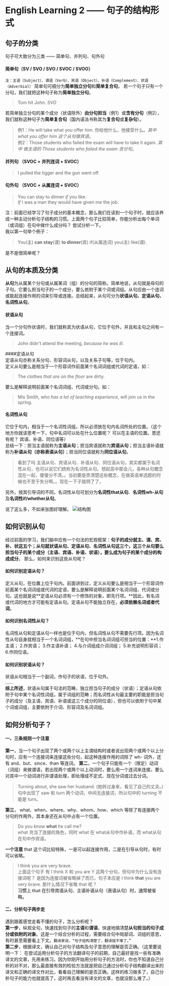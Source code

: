 # English Learning 2 —— 句子的结构形式

## 句子的分类
句子可大致分为三类 —— 简单句、并列句、句外句

#### 简单句（SV / SVO / SVO / SVOC / SVOO）
`注：主语（Subject）、谓语（Verb）、宾语（Object）、补语（Complement）、状语（Adverbial）`
简单句可细分为**简单独立分句**和**简单复合句**。
若一个句子只有一个分句，我们就把这种句子称为**简单独立分句**。
> Tom hit John.    *SVO*

若简单独立分句的某个成分（状语除外）**由分句担当**（例1）或**含有分句**（例2），我们就称这种句子为**简单复合句**（国内语法书称其为**复合句**或**复杂句**）。
> 例1：He will take what you offer him. 你给他什么，他接受什么。*其中 what you offer him 这个从句做宾语*。  
> 例2：Those students who failed the exam will have to take it again. *其中 做主语的 Those students who failed the exam 含分句*。

#### 并列句 （SVOC + 并列连词 + SVOC）  
> I pulled the tigger and the gun went off  

#### 句外句 （SVOC + 从属连词 + SVOC）
> You can stay to dinner *if* you like.  
> *If* I was a man they would have given me the job.   

注：前面已经学习了句子成分的基本概念，那么我们在读到一个句子时，就应该养成一种主动分析句子结构的习惯。上面两个句子比较简单，你能分析出每个单词（或词组）在句中做什么成分吗？ 尝试分析一下。  
我以第一句举个例子：   
> You(主) **can stay**(谓) **to dinner**(宾) if(从属连词) you(主) like(谓).  

是不是很简单呢？  

## 从句的本质及分类  
**从句**为从属某个分句或从属某词（组）的分句的简称。简单地说，从句就是母句的子句。它要么担当句子的一个成分，要么依附于某个词或词组。从句应由一个连词或能起连接作用的词来引导或连接。总结起来，从句可分为**状语从句、定语从句、名词性从句**。 
#### 状语从句  
当一个分句作状语时，我们就称其为状语从句，它位于句外，并且和主句之间有一个连接词。  
> John didn't attend the meeting, *because he was ill*.  

####定语从句  
定语从句亦称关系分句、形容词从句，以及关系子句等，位于句内。  
定义从句要么是相当于一个形容词作前面某个名词词组或代词的定语，如：
> The clothes *that are on the floor* are dirty.  

要么是解释说明前面某个名词词组、代词或分句。如：  
> Mis Smith, *who has a lot of teaching experience*, will join us in the spring. 

#### 名词性从句  
它位于句内，相当于一个名词性词组，所以必须放在句内名词所处的位置。（这个地方你就该思考一下，句中名词可以处在什么位置呢？ 可以在主语的位置。恩还有呢？ 宾语、补语、同位语等）  
总结一下：担当主语就称为**主语从句**；担当宾语就称为**宾语从句**；担当主语补语就称为**补语从句（亦称表语从句）**；担当同位语就称为**同位语从句**。  
> 看到了吗 主语从句、宾语从句、补语从句、同位语从句，其实都属于名词性从句，也可以说它们统称为名词性从句。想起高中那会儿，各种从句概念混在一起，傻傻分不清。。当初要是弄清楚这些概念，在做英语单选题的时候也不至于失分啊。。现在一下子就明了了。  

另外，按其引导词的不同，名词性从句可划分为**名词性that从句**、**名词性wh-从句**及**名词性if/whether从句**。  

说了这么多，不如来张图好理解。
![结构图](http://i.imgur.com/sBUv9Sv.png)

## 如何识别从句  
经过前面的学习，我们脑中应有一个句法的宏观框架：**句子的成分就主、谓、宾、补、状这五个；从句就状语从句、定语从句、名词性从句这三个，这三个从句要么担当句子的某个成分（主语、宾语、补语、状语），要么成为句子的某个成分的构成成分**。
那么，如何来识别这些从句呢？  
#### 如何识别定语从句？  
定义从句，在位置上位于句内。前面讲到过，定义从句要么是相当于一个形容词作前面某个名词词组或代词的定语，要么是解释说明前面某个名词词组、代词或分句。这也就是说**定语从句必须有一个修饰的对象，即先行项。**因此，有名词或代词的地方才可能有定语从句。定语从句不能独立存在，**必须依赖名词或者代词**。  
#### 如何识别名词性从句？  
名词性从句和定语从句一样也是位于句内，但名词性从句不需要先行项。因为名词性从句自身就相当于一个名词词组，**在句中担当名词词组可担当的位置：**1.作主语； 2.作宾语； 3.作主语补语； 4.与介词组成介词词组； 5.补充说明形容词； 6.作同位语。  
#### 如何识别状语从句？  
状语从句相当于一个副词，作句子的状语，位于句外。  
......  
**综上所述**，状语从句属于句法的范畴，独立担当句子的成分（状语）；定语从句依附于句中某个名词性词组，属于词组的范畴；而名词性从句最主要的职能是担当句子的成分（及主语、宾语、补语或这三个成分的同位语），但也可以依附于句中某个词或词组，主要依附于介词、形容词及名词词组。  
## 如何分析句子？  
#### 一、三条规则一个注意  
**第一**，当一个句子出现了两个或两个以上主谓结构时或者说出现两个或两个以上分句时，应有一个连接词来连接这些分句，起这种连接作用的词除了 wh- 词外，还有 and、but、since、than 等连词。
**第二**，一个句子只能有一个（限定）动词（词组）来做谓语，若出现两个或两个以上动词时，要么用一个连词来连接，要么对其中一个动词进行非谓语处理，即处理成不定式、现在分词或过去分词。  
> Turning about, she saw her husband. (她转过身来，看见了自己的丈夫。)  
> 句中出现了 saw 和 turn 两个动词，中间无连接词，所以句中的 turning 不能是 turn。  

**第三**， what、when、where、why、whom、how、which 等除了有连接两个分句的作用外，其本身还在从句中占有一个位置。  
> Do you know **what** he call me?  
> what 充当了连接的角色，同时 what 在 what从句中作补语，而 what从句在句中作宾语。  

**一个注意** 
that 这个词比较特殊，一是可以起连接作用，二是在引导从句时，有时可以省略。
> I think you are very brave.  
> 上面这个句子 有 I think X 和 you are Y 这两个分句，但句中为什么没有连接词呢？ 是因为连接词被省略掉了而已，句子本应是 I think **that** you are very brave. 
> 那什么情况下省略 that 呢？  
> **习惯上 that 在引导宾语从句、主语补语从句（表语从句）时，通常被省略。**  

#### 二、分析句子两步走
遇到跟着感觉走看不懂的句子，怎么分析呢？  
**第一步**，纵观全句，快速找到句子的**主语**和**谓语**，快速地搞清楚**从句担当的句子成分或依附的对象**。这是一个综合分析的过程，需要结合句中局部词、词组的意思，有时甚至需要看上下文。`翻译家说，“句子结构清楚了，翻译就不难了。”`  
**第二步**，根据译文，确认自己对句子结构及句子意思的理解是否正确。（这里要说明一下： 在尝试运用分析句子的方法翻译句子的前期，自己最好是找一些有准确译文的文章，先用来练习。因为你刚开始用分析句子的方法时，你也不知道自己分析的对不对，那么最直接有效的检验方法就是把自己通过分析句子结构翻译出来的译文和正确的译文作对比，看看自己理解的是否正确。这样的练习做多了，自己分析句子的能力也就提高了，这时再去看没有译文的文章，也就没那么难了。）
